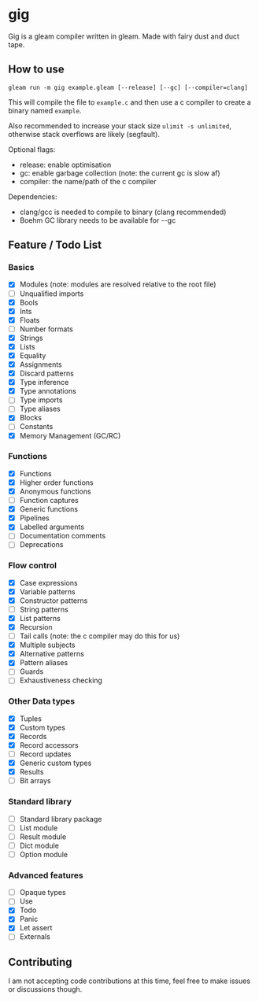 # gig

Gig is a gleam compiler written in gleam. Made with fairy dust and duct tape.

## How to use

`gleam run -m gig example.gleam [--release] [--gc] [--compiler=clang]`

This will compile the file to `example.c` and then use a c compiler to create a binary named `example`.

Also recommended to increase your stack size `ulimit -s unlimited`, otherwise stack overflows are likely (segfault).

Optional flags:
- release: enable optimisation
- gc: enable garbage collection (note: the current gc is slow af)
- compiler: the name/path of the c compiler

Dependencies:
- clang/gcc is needed to compile to binary (clang recommended)
- Boehm GC library needs to be available for --gc

## Feature / Todo List

### Basics

- [x] Modules (note: modules are resolved relative to the root file)
- [ ] Unqualified imports
- [x] Bools
- [x] Ints
- [x] Floats
- [ ] Number formats
- [x] Strings
- [x] Lists
- [x] Equality
- [x] Assignments
- [x] Discard patterns
- [x] Type inference
- [x] Type annotations
- [ ] Type imports
- [ ] Type aliases
- [x] Blocks
- [ ] Constants
- [x] Memory Management (GC/RC)

### Functions

- [x] Functions
- [x] Higher order functions
- [x] Anonymous functions
- [ ] Function captures
- [x] Generic functions
- [x] Pipelines
- [x] Labelled arguments
- [ ] Documentation comments
- [ ] Deprecations

### Flow control

- [x] Case expressions
- [x] Variable patterns
- [x] Constructor patterns
- [ ] String patterns
- [x] List patterns
- [x] Recursion
- [ ] Tail calls (note: the c compiler may do this for us)
- [x] Multiple subjects
- [x] Alternative patterns
- [x] Pattern aliases
- [ ] Guards
- [ ] Exhaustiveness checking

### Other Data types

- [x] Tuples
- [x] Custom types
- [x] Records
- [x] Record accessors
- [ ] Record updates
- [x] Generic custom types
- [x] Results
- [ ] Bit arrays

### Standard library

- [ ] Standard library package
- [ ] List module
- [ ] Result module
- [ ] Dict module
- [ ] Option module

### Advanced features

- [ ] Opaque types
- [ ] Use
- [x] Todo
- [x] Panic
- [x] Let assert
- [ ] Externals

## Contributing

I am not accepting code contributions at this time, feel free to make issues or discussions though.
